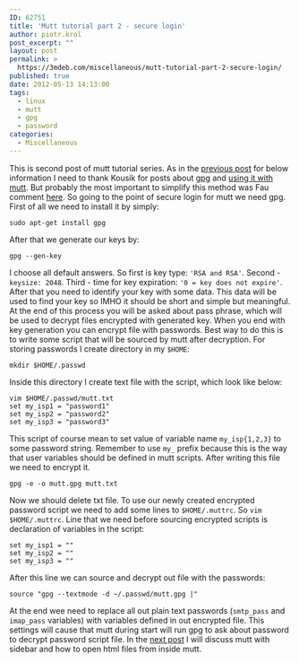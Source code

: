 ```yaml
---
ID: 62751
title: 'Mutt tutorial part 2 - secure login'
author: piotr.krol
post_excerpt: ""
layout: post
permalink: >
  https://3mdeb.com/miscellaneous/mutt-tutorial-part-2-secure-login/
published: true
date: 2012-05-13 14:13:00
tags:
  - linux
  - mutt
  - gpg
  - password
categories:
  - Miscellaneous
---
```

This is second post of mutt tutorial series. As in the [previous post][1] for
below information I need to thank Kousik for posts about [gpg][2] and [using it
with mutt][3]. But probably the most important to simplify this method was Fau
comment [here][4]. So going to the point of secure login for mutt we need gpg.
First of all we need to install it by simply:

<pre><code class="bash">sudo apt-get install gpg
</code></pre>

After that we generate our keys by:

<pre><code class="bash">gpg --gen-key
</code></pre>

I choose all default answers. So first is key type: `'RSA and RSA'`. Second -
`keysize: 2048`. Third - time for key expiration: `'0 = key does not expire'`.
After that you need to identify your key with some data. This data will be used
to find your key so IMHO it should be short and simple but meaningful. At the
end of this process you will be asked about pass phrase, which will be used to
decrypt files encrypted with generated key. When you end with key generation you
can encrypt file with passwords. Best way to do this is to write some script
that will be sourced by mutt after decryption. For storing passwords I create
directory in my `$HOME`:

<pre><code class="bash">mkdir $HOME/.passwd
</code></pre>

Inside this directory I create text file with the script, which look like below:

<pre><code class="bash">vim $HOME/.passwd/mutt.txt
set my_isp1 = "password1"
set my_isp2 = "password2"
set my_isp3 = "password3"
</code></pre>

This script of course mean to set value of variable name `my_isp{1,2,3}` to some
password string. Remember to use `my_` prefix because this is the way that user
variables should be defined in mutt scripts. After writing this file we need to
encrypt it.

<pre><code class="bash">gpg -e -o mutt.gpg mutt.txt
</code></pre>

Now we should delete txt file. To use our newly created encrypted password
script we need to add some lines to `$HOME/.muttrc`. So `vim $HOME/.muttrc`.
Line that we need before sourcing encrypted scripts is declaration of variables
in the script:

<pre><code class="bash">set my_isp1 = ""
set my_isp2 = ""
set my_isp3 = ""
</code></pre>

After this line we can source and decrypt out file with the passwords:

<pre><code class="bash">source "gpg --textmode -d ~/.passwd/mutt.gpg |"
</code></pre>

At the end wee need to replace all out plain text passwords (`smtp_pass` and
`imap_pass` variables) with variables defined in out encrypted file. This
settings will cause that mutt during start will run gpg to ask about password to
decrypt password script file. In the [next post][5] I will discuss mutt with
sidebar and how to open html files from inside mutt.

 [1]: /2012/05/13/mutt-tutorial-part-1-setup-imap-account
 [2]: http://nixtricks.wordpress.com/2009/10/04/introduction-to-encryption-of-files-using-gpg/
 [3]: http://nixtricks.wordpress.com/2010/05/05/mutt-configure-mutt-to-receive-email-via-imap-and-send-via-smtp/
 [4]: http://nixtricks.wordpress.com/2010/05/20/mutt-multiple-email-accounts-using-hooks/#comment-162
 [5]: /2012/05/13/mutt-tutorial-part-3-sidebar-urls-in-e/
